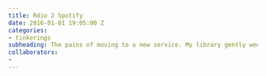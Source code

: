 ```yaml
---
title: Rdio 2 Spotify
date: 2016-01-01 19:05:00 Z
categories:
- tinkerings
subheading: The pains of moving to a new service. My library gently weeps.
collaborators:
- 
---
```


